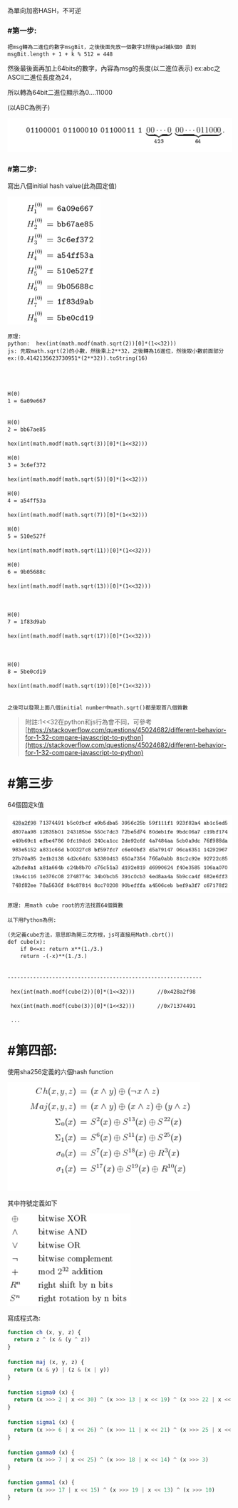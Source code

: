 為單向加密HASH，不可逆

### \#第一步:

```
把msg轉為二進位的數字msgBit，之後後面先放一個數字1然後pad補k個0 直到msgBit.length + 1 + k % 512 = 448
```

然後最後面再加上64bits的數字，內容為msg的長度\(以二進位表示\) ex:abc之ASCII二進位長度為24，

所以轉為64bit二進位顯示為0....11000

\(以ABC為例子\)

![](/assets/52542.png)

### \#第二步:

寫出八個initial hash value\(此為固定值\)

![](/assets/755.png)

```
原理: 
python:  hex(int(math.modf(math.sqrt(2))[0]*(1<<32)))     
js: 先取math.sqrt(2)的小數，然後乘上2**32，之後轉為16進位，然後取小數前面部分  ex:(0.4142135623730951*(2**32)).toString(16)




H(0)
1 = 6a09e667            


H(0)
2 = bb67ae85

hex(int(math.modf(math.sqrt(3))[0]*(1<<32)))

H(0)
3 = 3c6ef372

hex(int(math.modf(math.sqrt(5))[0]*(1<<32)))

H(0)
4 = a54ff53a

hex(int(math.modf(math.sqrt(7))[0]*(1<<32)))

H(0)
5 = 510e527f

hex(int(math.modf(math.sqrt(11))[0]*(1<<32)))

H(0)
6 = 9b05688c

hex(int(math.modf(math.sqrt(13))[0]*(1<<32)))



H(0)
7 = 1f83d9ab

hex(int(math.modf(math.sqrt(17))[0]*(1<<32)))



H(0)
8 = 5be0cd19

hex(int(math.modf(math.sqrt(19))[0]*(1<<32)))


之後可以發現上面八個initial number中math.sqrt()都是取首八個質數
```

> 附註:1&lt;&lt;32在python和js行為會不同，可參考[https://stackoverflow.com/questions/45024682/different-behavior-for-1-32-compare-javascript-to-python](https://stackoverflow.com/questions/45024682/different-behavior-for-1-32-compare-javascript-to-python)

# \#第三步

64個固定k值

![](/assets/4587.png)

```
原理: 用math cube root的方法找首64個質數

以下用Python為例:

(先定義cube方法，意思即為開三次方根，js可直接用Math.cbrt())
def cube(x):
    if 0<=x: return x**(1./3.)
    return -(-x)**(1./3.)


-------------------------------------------------------------    

 hex(int(math.modf(cube(2))[0]*(1<<32)))       //0x428a2f98

 hex(int(math.modf(cube(3))[0]*(1<<32)))       //0x71374491

 ...
```

# \#第四部: 

使用sha256定義的六個hash function

![](/assets/74.png)

其中符號定義如下

![](/assets/7857.png)

寫成程式為:

```js
function ch (x, y, z) {
  return z ^ (x & (y ^ z))
}

function maj (x, y, z) {
  return (x & y) | (z & (x | y))
}

function sigma0 (x) {
  return (x >>> 2 | x << 30) ^ (x >>> 13 | x << 19) ^ (x >>> 22 | x << 10)
}

function sigma1 (x) {
  return (x >>> 6 | x << 26) ^ (x >>> 11 | x << 21) ^ (x >>> 25 | x << 7)
}

function gamma0 (x) {
  return (x >>> 7 | x << 25) ^ (x >>> 18 | x << 14) ^ (x >>> 3)
}

function gamma1 (x) {
  return (x >>> 17 | x << 15) ^ (x >>> 19 | x << 13) ^ (x >>> 10)
}
```





